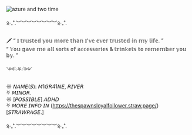 
![azure and two time](https://github.com/user-attachments/assets/75370cb3-5dda-4132-9653-e3f6504d6532)


༉‧₊˚.︶︶︶︶︶︶︶︶༉‧₊˚.


🗡 “ 𝕀  𝕥𝕣𝕦𝕤𝕥𝕖𝕕  𝕪𝕠𝕦  𝕞𝕠𝕣𝕖  𝕥𝕙𝕒𝕟  𝕀'𝕧𝕖  𝕖𝕧𝕖𝕣  𝕥𝕣𝕦𝕤𝕥𝕖𝕕  𝕚𝕟  𝕞𝕪  𝕝𝕚𝕗𝕖. ”                                           
        “ 𝕐𝕠𝕦  𝕘𝕒𝕧𝕖  𝕞𝕖  𝕒𝕝𝕝  𝕤𝕠𝕣𝕥𝕤  𝕠𝕗  𝕒𝕔𝕔𝕖𝕤𝕤𝕠𝕣𝕚𝕖𝕤  &  𝕥𝕣𝕚𝕟𝕜𝕖𝕥𝕤  𝕥𝕠  𝕣𝕖𝕞𝕖𝕞𝕓𝕖𝕣  𝕪𝕠𝕦  𝕓𝕪. ”           


༺𓆩⛧𓆪༻


☼ 𝘕𝘈𝘔𝘌(𝘚):  𝘔1𝘎𝘙41𝘕𝘌,  𝘙𝘐𝘝𝘌𝘙‌‌           
⛧ 𝘔𝘐𝘕𝘖𝘙.           
☼ [𝘗𝘖𝘚𝘚𝘐𝘉𝘓𝘌]  𝘈𝘋𝘏𝘋           
⛧ 𝘔𝘖𝘙𝘌  𝘐𝘕𝘍𝘖  𝘐𝘕  (https://thespawnsloyalfollower.straw.page/)[𝘚𝘛𝘙𝘈𝘞𝘗𝘈𝘎𝘌.] 

༉‧₊˚.︶︶︶︶︶︶︶︶༉‧₊˚.
